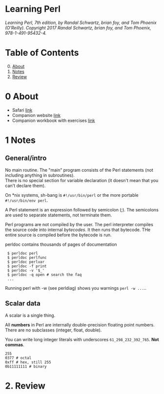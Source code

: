 # Learning Perl

*Learning Perl, 7th edition, by Randal Schwartz, brian foy, and Tom Phoenix (O’Reilly). Copyright 2017 Randal Schwartz, brian foy, and Tom Phoenix, 978-1-491-95432-4.*

# Table of Contents

0. [About](#0-about)
1. [Notes](#1-notes)
2. [Review](#2.-review)

# 0 About

 - Safari [link](https://learning.oreilly.com/library/view/learning-perl-7th/9781491954317/)
 - Companion website [link](https://www.learning-perl.com/)
 - Companion workbook with exercises [link](https://learning.oreilly.com/library/view/learning-perl-student/9781449328047/)

# 1 Notes

## General/intro

No main routine. The "main" program consists of the Perl statements (not including anything in subroutines).  
There is no special section for variable declaration (it doesn't mean that you can't declare them).

On \*nix systems, sh-bang is ```#!/usr/bin/perl``` or the more portable ```#!/usr/bin/env perl```.

A Perl statement is an expression followed by semicolon (;). The semicolons are used to separate statements, not terminate them.

Perl programs are not compiled by the user. The perl interpreter compiles the source code into internal *bytecodes*. It then runs that bytecode. THe entire source is compiled before the bytecode is run.

perldoc contains thousands of pages of documentation

```
 $ perldoc perl
 $ perldoc perlfunc
 $ perldoc perlvar
 $ perldoc -f print
 $ perldoc -v '$_'
 $ perldoc -q open # search the faq
 ...
```

Running perl with -w (see perldiag) shows you warnings ```perl -w ...```..

## Scalar data

A scalar is a single thing.

All **numbers** in Perl are internally double-precision floating point numbers. There are no subclasses (integer, float, double).  

You can write long integer literals with underscores ```61_298_232_392_765```. **Not commas**.  

```
255
0377 # octal
0xff # hex, still 255
0b11111111 # binary
```






# 2. Review




